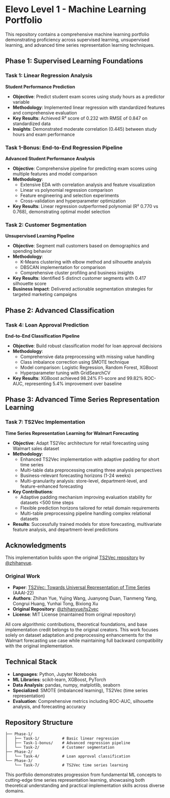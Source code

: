 # Elevo Level 1 - Machine Learning Portfolio

This repository contains a comprehensive machine learning portfolio demonstrating proficiency across supervised learning, unsupervised learning, and advanced time series representation learning techniques.

## Phase 1: Supervised Learning Foundations

### Task 1: Linear Regression Analysis
**Student Performance Prediction**
- **Objective**: Predict student exam scores using study hours as a predictor variable
- **Methodology**: Implemented linear regression with standardized features and comprehensive evaluation
- **Key Results**: Achieved R² score of 0.232 with RMSE of 0.847 on standardized data
- **Insights**: Demonstrated moderate correlation (0.445) between study hours and exam performance

### Task 1-Bonus: End-to-End Regression Pipeline
**Advanced Student Performance Analysis**
- **Objective**: Comprehensive pipeline for predicting exam scores using multiple features and model comparison
- **Methodology**: 
  - Extensive EDA with correlation analysis and feature visualization
  - Linear vs polynomial regression comparison
  - Feature engineering and selection experiments
  - Cross-validation and hyperparameter optimization
- **Key Results**: Linear regression outperformed polynomial (R² 0.770 vs 0.768), demonstrating optimal model selection


### Task 2: Customer Segmentation
**Unsupervised Learning Pipeline**
- **Objective**: Segment mall customers based on demographics and spending behavior
- **Methodology**: 
  - K-Means clustering with elbow method and silhouette analysis
  - DBSCAN implementation for comparison
  - Comprehensive cluster profiling and business insights
- **Key Results**: Identified 5 distinct customer segments with 0.417 silhouette score
- **Business Impact**: Delivered actionable segmentation strategies for targeted marketing campaigns

## Phase 2: Advanced Classification

### Task 4: Loan Approval Prediction
**End-to-End Classification Pipeline**
- **Objective**: Build robust classification model for loan approval decisions
- **Methodology**:
  - Comprehensive data preprocessing with missing value handling
  - Class imbalance correction using SMOTE technique
  - Model comparison: Logistic Regression, Random Forest, XGBoost
  - Hyperparameter tuning with GridSearchCV
- **Key Results**: XGBoost achieved 98.24% F1-score and 99.82% ROC-AUC, representing 5.4% improvement over baseline


## Phase 3: Advanced Time Series Representation Learning

### Task 7: TS2Vec Implementation
**Time Series Representation Learning for Walmart Forecasting**
- **Objective**: Adapt TS2Vec architecture for retail forecasting using Walmart sales dataset
- **Methodology**:
  - Enhanced TS2Vec implementation with adaptive padding for short time series
  - Multi-table data preprocessing creating three analysis perspectives
  - Business-relevant forecasting horizons (1-24 weeks)
  - Multi-granularity analysis: store-level, department-level, and feature-enhanced forecasting
- **Key Contributions**:
  - Adaptive padding mechanism improving evaluation stability for datasets <500 time steps
  - Flexible prediction horizons tailored for retail domain requirements
  - Multi-table preprocessing pipeline handling complex relational datasets
- **Results**: Successfully trained models for store forecasting, multivariate feature analysis, and department-level predictions


## Acknowledgments

This implementation builds upon the original [TS2Vec repository](https://github.com/zhihanyue/ts2vec) by [@zhihanyue](https://github.com/zhihanyue).

### Original Work
- **Paper**: [TS2Vec: Towards Universal Representation of Time Series](https://arxiv.org/abs/2106.10466) (AAAI-22)
- **Authors**: Zhihan Yue, Yujing Wang, Juanyong Duan, Tianmeng Yang, Congrui Huang, Yunhai Tong, Bixiong Xu
- **Original Repository**: [@zhihanyue/ts2vec](https://github.com/zhihanyue/ts2vec)
- **License**: MIT License (maintained from original repository)

All core algorithmic contributions, theoretical foundations, and base implementation credit belongs to the original creators. This work focuses solely on dataset adaptation and preprocessing enhancements for the Walmart forecasting use case while maintaining full backward compatibility with the original implementation.

## Technical Stack

- **Languages**: Python, Jupyter Notebooks
- **ML Libraries**: scikit-learn, XGBoost, PyTorch
- **Data Analysis**: pandas, numpy, matplotlib, seaborn
- **Specialized**: SMOTE (imbalanced learning), TS2Vec (time series representation)
- **Evaluation**: Comprehensive metrics including ROC-AUC, silhouette analysis, and forecasting accuracy

## Repository Structure

```
├── Phase-1/
│   ├── Task-1/          # Basic linear regression
│   ├── Task-1-bonus/    # Advanced regression pipeline
│   └── Task-2/          # Customer segmentation
├── Phase-2/
│   └── Task-4/          # Loan approval classification
└── Phase-3/
    └── Task-7/          # TS2Vec time series learning
```

This portfolio demonstrates progression from fundamental ML concepts to cutting-edge time series representation learning, showcasing both theoretical understanding and practical implementation skills across diverse domains.
